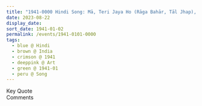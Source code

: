 ```yaml
---
title: "1941-0000 Hindi Song: Mā, Teri Jaya Ho (Rāga Bahār, Tāl Jhap), India"
date: 2023-08-22
display_date: 
sort_date: 1941-01-02
permalink: /events/1941-0101-0000
tags:
  - blue @ Hindi
  - brown @ India
  - crimson @ 1941
  - deeppink @ Art
  - green @ 1941-01
  - peru @ Song
---
```


<wave-list>
  <list-title color="green" width="75">Key Quote</list-title>
  <list-item color="BlanchedAlmond"  width="200"></list-item>
  <list-item color="Lavender"></list-item>
  <list-item color="BlanchedAlmond"></list-item>
</wave-list>

<br>

<wave-list>
  <list-title color="green" width="75">Comments</list-title>
  <list-item color="BlanchedAlmond"  width="200"></list-item>
  <list-item color="Lavender"></list-item>
  <list-item color="BlanchedAlmond"></list-item>
</wave-list>